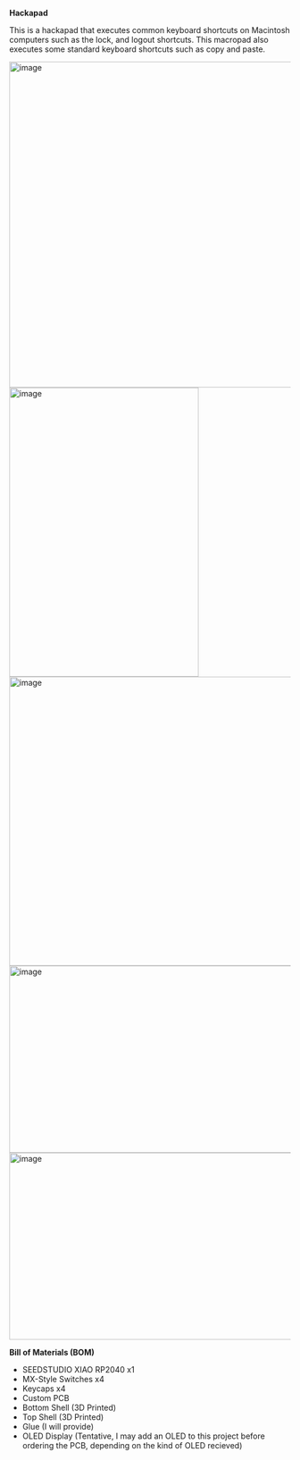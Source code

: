 **Hackapad**

This is a hackapad that executes common keyboard shortcuts on Macintosh computers such as the lock, and logout shortcuts. This macropad also executes some standard keyboard shortcuts such as copy and paste.

<img width="979" height="584" alt="image" src="https://github.com/user-attachments/assets/6b6563f6-4f19-43c9-9a7c-6c99368e7ee0" />
<img width="339" height="518" alt="image" src="https://github.com/user-attachments/assets/59013551-0cad-414f-ae60-90bf10f23377" />
<img width="671" height="518" alt="image" src="https://github.com/user-attachments/assets/0d76622f-5e52-45af-804f-d71926dece70" />
<img width="511" height="335" alt="image" src="https://github.com/user-attachments/assets/bb48ffb3-6380-46bf-8dcc-ef45192c9e06" />
<img width="511" height="335" alt="image" src="https://github.com/user-attachments/assets/f82c61fe-39b5-42e4-ab42-acd109fe6649" />

**Bill of Materials (BOM)**

- SEEDSTUDIO XIAO RP2040 x1
- MX-Style Switches x4
- Keycaps x4
- Custom PCB
- Bottom Shell (3D Printed)
- Top Shell (3D Printed)
- Glue (I will provide)
- OLED Display (Tentative, I may add an OLED to this project before ordering the PCB, depending on the kind of OLED recieved)
